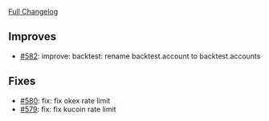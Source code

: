 [Full Changelog](https://github.com/c9s/bbgo/compare/v1.31.3...main)

## Improves

 - [#582](https://github.com/c9s/bbgo/pull/582): improve: backtest: rename backtest.account to backtest.accounts

## Fixes

 - [#580](https://github.com/c9s/bbgo/pull/580): fix: fix okex rate limit
 - [#579](https://github.com/c9s/bbgo/pull/579): fix: fix kucoin rate limit
